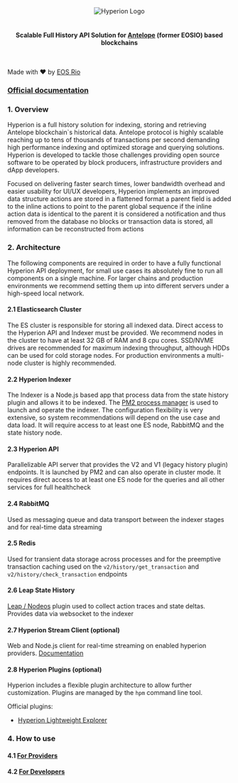 <br>
<br>
<p align="center">
  <picture>
    <source media="(prefers-color-scheme: dark)"
            srcset="https://eosrio.io/hyperion-white.png">
    <img alt="Hyperion Logo"
         src="https://eosrio.io/hyperion.png">
  </picture>
<br>
<br>
<h4 align="center">Scalable Full History API Solution for <a href="https://antelope.io">Antelope</a> (former EOSIO) based blockchains</h4>
</p>
<br>

Made with ♥ by [EOS Rio](https://eosrio.io/)

### [Official documentation](https://hyperion.docs.eosrio.io)

### 1. Overview

Hyperion is a full history solution for indexing, storing and retrieving Antelope blockchain`s historical data.
Antelope protocol is highly scalable reaching up to tens of thousands of transactions per second demanding high
performance indexing and optimized storage and querying solutions. Hyperion is developed to tackle those challenges
providing open source software to be operated by block producers, infrastructure providers and dApp developers.

Focused on delivering faster search times, lower bandwidth overhead and easier usability for UI/UX developers, Hyperion
implements an improved data structure
actions are stored in a flattened format
a parent field is added to the inline actions to point to the parent global sequence
if the inline action data is identical to the parent it is considered a notification and thus removed from the database
no blocks or transaction data is stored, all information can be reconstructed from actions

### 2. Architecture

The following components are required in order to have a fully functional Hyperion API deployment,
for small use cases its absolutely fine to run all components on a single machine. For larger chains and
production environments we recommend setting them up into different servers under a high-speed local network.

#### 2.1 Elasticsearch Cluster

The ES cluster is responsible for storing all indexed data.
Direct access to the Hyperion API and Indexer must be provided. We recommend nodes in the
cluster to have at least 32 GB of RAM and 8 cpu cores. SSD/NVME drives are recommended for
maximum indexing throughput, although HDDs can be used for cold storage nodes.
For production environments a multi-node cluster is highly recommended.

#### 2.2 Hyperion Indexer

The Indexer is a Node.js based app that process data from the state history plugin and allows it to be indexed.
The [PM2 process manager](https://pm2.keymetrics.io) is used to launch and operate the indexer. The configuration
flexibility is very extensive,
so system recommendations will depend on the use case and data load. It will require access to at least one ES node,
RabbitMQ and the state history node.

#### 2.3 Hyperion API

Parallelizable API server that provides the V2 and V1 (legacy history plugin) endpoints.
It is launched by PM2 and can also operate in cluster mode. It requires direct access to
at least one ES node for the queries and all other services for full healthcheck

#### 2.4 RabbitMQ

Used as messaging queue and data transport between the indexer stages and for real-time data streaming

#### 2.5 Redis

Used for transient data storage across processes and for the preemptive transaction caching used on
the `v2/history/get_transaction` and `v2/history/check_transaction` endpoints

#### 2.6 Leap State History

[Leap / Nodeos](https://github.com/AntelopeIO/leap/tree/main/plugins/state_history_plugin) plugin used to collect action
traces and state deltas. Provides data via websocket to the indexer

#### 2.7 Hyperion Stream Client (optional)

Web and Node.js client for real-time streaming on enabled hyperion
providers. [Documentation](https://hyperion.docs.eosrio.io/stream_client/)

#### 2.8 Hyperion Plugins (optional)

Hyperion includes a flexible plugin architecture to allow further customization. Plugins are managed by the `hpm`
command line tool.

Official plugins:

- [Hyperion Lightweight Explorer](https://github.com/eosrio/hyperion-explorer-plugin)

### 4. How to use

#### 4.1 [For Providers](https://hyperion.docs.eosrio.io/manual_installation/)

#### 4.2 [For Developers](https://hyperion.docs.eosrio.io/howtouse/)
